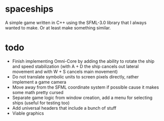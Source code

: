 # spaceships
A simple game written in C++ using the SFML-3.0 library that I always wanted to make. Or at least make something similar. 
# todo
- Finish implementing Omni-Core by adding the ability to rotate the ship and speed stabilization (with A + D the ship cancels out lateral movement and with W + S cancels main movement)
- Do not translate symbolic units to screen pixels directly, rather implement a game camera
- Move away from the SFML coordinate system if possible cause it makes some math pretty cursed
- Separate game logic from window creation, add a menu for selecting ships (useful for testing too)
- Add universal headers that include a bunch of stuff
- Viable graphics
